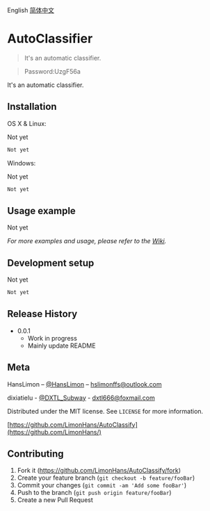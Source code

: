 English [简体中文](README_zhCN.md)

# AutoClassifier
> It's an automatic classifier.

> Password:UzgF56a

<!--[![NPM Version][npm-image]][npm-url]
[![Build Status][travis-image]][travis-url]
[![Downloads Stats][npm-downloads]][npm-url]-->

It's an automatic classifier.

<!--![](header.png)-->

## Installation

OS X & Linux:

Not yet

```sh
Not yet
```

Windows:

Not yet

```sh
Not yet
```

## Usage example
<!--A few motivating and useful examples of how your product can be used. Spice this up with code blocks and potentially more screenshots.-->

Not yet

_For more examples and usage, please refer to the [Wiki][wiki]._

## Development setup
<!--Describe how to install all development dependencies and how to run an automated test-suite of some kind. Potentially do this for multiple platforms.-->
Not yet
```sh
Not yet
```

## Release History

* 0.0.1
    * Work in progress
	* Mainly update README

## Meta

HansLimon – [@HansLimon](https://twitter.com/Ractdor_Limon) – hslimonffs@outlook.com

dixiatielu - [@DXTL_Subway](https://twitter.com/DXTL_Subway) - dxtl666@foxmail.com

Distributed under the MIT license. See ``LICENSE`` for more information.

[https://github.com/LimonHans/AutoClassify](https://github.com/LimonHans/)

## Contributing

1. Fork it (<https://github.com/LimonHans/AutoClassify/fork>)
2. Create your feature branch (`git checkout -b feature/fooBar`)
3. Commit your changes (`git commit -am 'Add some fooBar'`)
4. Push to the branch (`git push origin feature/fooBar`)
5. Create a new Pull Request

<!-- Markdown link & img dfn's -->
[npm-image]: https://img.shields.io/npm/v/datadog-metrics.svg?style=flat-square
[npm-url]: https://npmjs.org/package/datadog-metrics
[npm-downloads]: https://img.shields.io/npm/dm/datadog-metrics.svg?style=flat-square
[travis-image]: https://img.shields.io/travis/dbader/node-datadog-metrics/master.svg?style=flat-square
[travis-url]: https://travis-ci.org/dbader/node-datadog-metrics
[wiki]: https://github.com/LimonHans/AutoClassify/wiki